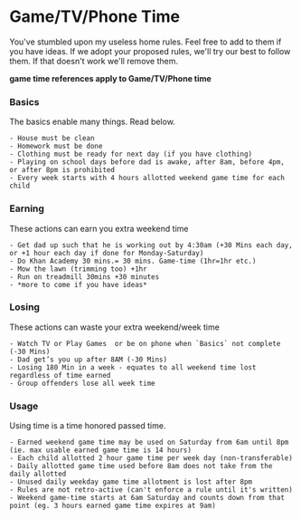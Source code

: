 # Game/TV/Phone Time

You've stumbled upon my useless home rules. Feel free to add to them if you have ideas.  If we 
adopt your proposed rules, we'll try our best to follow them. If that doesn't work we'll remove them.

**game time references apply to Game/TV/Phone time**

### Basics
The basics enable many things. Read below.
    
    - House must be clean
    - Homework must be done
    - Clothing must be ready for next day (if you have clothing)
    - Playing on school days before dad is awake, after 8am, before 4pm, or after 8pm is prohibited
    - Every week starts with 4 hours allotted weekend game time for each child

### Earning
These actions can earn you extra weekend time
    
    - Get dad up such that he is working out by 4:30am (+30 Mins each day, or +1 hour each day if done for Monday-Saturday)
    - Do Khan Academy 30 mins.= 30 mins. Game-time (1hr=1hr etc.)
    - Mow the lawn (trimming too) +1hr
    - Run on treadmill 30mins +30 minutes
    - *more to come if you have ideas*

### Losing
These actions can waste your extra weekend/week time
    
    - Watch TV or Play Games  or be on phone when `Basics` not complete (-30 Mins)
    - Dad get’s you up after 8AM (-30 Mins)
    - Losing 180 Min in a week - equates to all weekend time lost regardless of time earned
    - Group offenders lose all week time

### Usage
Using time is a time honored passed time.

    - Earned weekend game time may be used on Saturday from 6am until 8pm (ie. max usable earned game time is 14 hours)
    - Each child allotted 2 hour game time per week day (non-transferable)
    - Daily allotted game time used before 8am does not take from the daily allotted
    - Unused daily weekday game time allotment is lost after 8pm
    - Rules are not retro-active (can't enforce a rule until it's written)
    - Weekend game-time starts at 6am Saturday and counts down from that point (eg. 3 hours earned game time expires at 9am)
